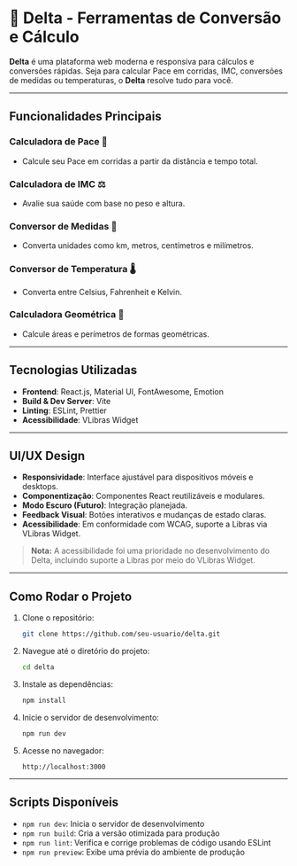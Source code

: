 # 🚀 Delta - Ferramentas de Conversão e Cálculo

**Delta** é uma plataforma web moderna e responsiva para cálculos e conversões rápidas. Seja para calcular Pace em corridas, IMC, conversões de medidas ou temperaturas, o **Delta** resolve tudo para você.

---

## **Funcionalidades Principais**

### **Calculadora de Pace** 🏃

- Calcule seu Pace em corridas a partir da distância e tempo total.

### **Calculadora de IMC** ⚖️

- Avalie sua saúde com base no peso e altura.

### **Conversor de Medidas** 📏

- Converta unidades como km, metros, centímetros e milímetros.

### **Conversor de Temperatura** 🌡️

- Converta entre Celsius, Fahrenheit e Kelvin.

### **Calculadora Geométrica** 📐

- Calcule áreas e perímetros de formas geométricas.

---

## **Tecnologias Utilizadas**

- **Frontend**: React.js, Material UI, FontAwesome, Emotion
- **Build & Dev Server**: Vite
- **Linting**: ESLint, Prettier
- **Acessibilidade**: VLibras Widget

---

## **UI/UX Design**

- **Responsividade**: Interface ajustável para dispositivos móveis e desktops.
- **Componentização**: Componentes React reutilizáveis e modulares.
- **Modo Escuro (Futuro)**: Integração planejada.
- **Feedback Visual**: Botões interativos e mudanças de estado claras.
- **Acessibilidade**: Em conformidade com WCAG, suporte a Libras via VLibras Widget.

> **Nota:** A acessibilidade foi uma prioridade no desenvolvimento do Delta, incluindo suporte a Libras por meio do VLibras Widget.

---

## **Como Rodar o Projeto**

1. Clone o repositório:

   ```bash
   git clone https://github.com/seu-usuario/delta.git
   ```

2. Navegue até o diretório do projeto:

   ```bash
   cd delta
   ```

3. Instale as dependências:

   ```bash
   npm install
   ```

4. Inicie o servidor de desenvolvimento:

   ```bash
   npm run dev
   ```

5. Acesse no navegador:

   ```
   http://localhost:3000
   ```

---

## **Scripts Disponíveis**

- `npm run dev`: Inicia o servidor de desenvolvimento
- `npm run build`: Cria a versão otimizada para produção
- `npm run lint`: Verifica e corrige problemas de código usando ESLint
- `npm run preview`: Exibe uma prévia do ambiente de produção